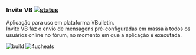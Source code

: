 ### Invite VB [![status](https://circleci.com/gh/4ucheats/invitevb.svg?style=svg)](https://circleci.com/gh/4ucheats/invitevb)

Aplicação para uso em plataforma VBulletin. <br>
Invite VB faz o envio de mensagens pré-configuradas em massa à todos os usuários online no fórum, no momento em que a aplicação é executada.

![build](https://img.shields.io/badge/build-1.0.1-1abc9c.svg?style=flat-square) ![4ucheats](https://img.shields.io/badge/4U-cheats-9b59b6.svg?style=flat-square)
